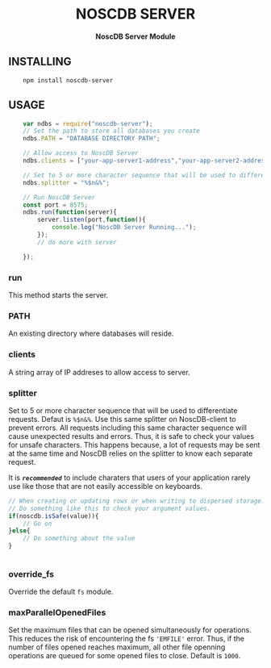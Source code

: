 <h1 align="center">NOSCDB SERVER</h1>
<p align="center"><strong>NoscDB Server Module</strong></p>

## INSTALLING
```
    npm install noscdb-server
```

## USAGE
```js
    var ndbs = require("noscdb-server");
    // Set the path to store all databases you create
    ndbs.PATH = "DATABASE DIRECTORY PATH";

    // Allow access to NoscDB Server
    ndbs.clients = ["your-app-server1-address","your-app-server2-address","your-app-server3-address"];

    // Set to 5 or more character sequence that will be used to differentiate requests. Defaut is `%$n&%`
    ndbs.splitter = "%$n&%";

    // Run NoscDB Server
    const port = 8575;
    ndbs.run(function(server){
        server.listen(port,function(){
            console.log("NoscDB Server Running...");
        });
        // do more with server 

    });

```

### run 
This method starts the server. 

### PATH
An existing directory where databases will reside.

### clients
A string array of IP addreses to allow access to server.

### splitter
Set to 5 or more character sequence that will be used to differentiate requests. Defaut is `%$n&%`. Use this same splitter on NoscDB-client to prevent errors. All requests including this same character sequence will cause unexpected results and errors. Thus, it is safe to check your values for unsafe characters. This happens because, a lot of requests may be sent at the same time and NoscDB relies on the splitter to know each separate request.

It is ***`recommended`*** to include charaters that users of your application rarely use like those that are not easily accessible on keyboards.

```js
// When creating or updating rows or when writing to dispersed storage.
// Do something like this to check your argument values.
if(noscdb.isSafe(value)){
    // Go on 
}else{
    // Do something about the value 
}
     
```

### override_fs
Override the default `fs` module.

### maxParallelOpenedFiles
Set the maximum files that can be opened simultaneously for operations. This reduces the risk of encountering the fs `'EMFILE'` error. Thus, if the number of files opened reaches maximum, all other file openning operations are queued for some opened files to close. Default is `1000`.


